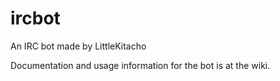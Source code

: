# ircbot
An IRC bot made by LittleKitacho

Documentation and usage information for the bot is at the wiki.